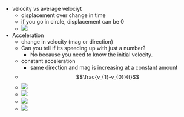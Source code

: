 -   velocity vs average velociyt
    -   displacement over change in time
    -   if you go in circle, displacement can be 0
    -   <img src="https://doggo.ninja/iA9dgO.png">
-   Acceleration
    -   change in velocity (mag or direction)
    -   Can you tell if its speeding up with just a number?
        -   No because you need to know the initial velocity.
    -   constant acceleration
        -   same direction and mag is increasing at a constant amount
    -   $$\frac{v_{1}-v_{0}}{t}$$
    -   <img src="https://doggo.ninja/gBbPBF.png">
    -   <img src="https://doggo.ninja/jiYh90.png">
    -   <img src="https://doggo.ninja/34Q2Xt.png">
    -   <img src="https://doggo.ninja/icfqSR.png">
